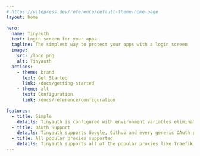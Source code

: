 ```yaml
---
# https://vitepress.dev/reference/default-theme-home-page
layout: home

hero:
  name: Tinyauth
  text: Login screen for your apps
  tagline: The simplest way to protect your apps with a login screen
  image:
    src: /logo.png
    alt: Tinyauth
  actions:
    - theme: brand
      text: Get Started
      link: /docs/getting-started
    - theme: alt
      text: Configuration
      link: /docs/reference/configuration

features:
  - title: Simple
    details: Tinyauth is configured with environment variables eliminating the need for configuration file or fancy dashboards.
  - title: OAuth Support
    details: Tinyauth supports Google, Github and every generic OAuth provider for authentication.
  - title: All popular proxies supported
    details: Tinyauth supports all of the popular proxies like Traefik, Nginx and Caddy.
---
```

